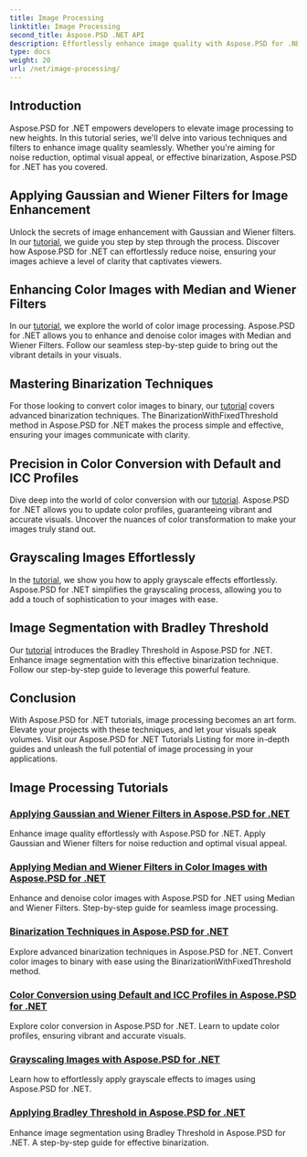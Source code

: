```yaml
---
title: Image Processing
linktitle: Image Processing
second_title: Aspose.PSD .NET API
description: Effortlessly enhance image quality with Aspose.PSD for .NET tutorials. Learn techniques like Gaussian and Wiener filters, color conversion, binarization, and more.
type: docs
weight: 20
url: /net/image-processing/
---
```


## Introduction

Aspose.PSD for .NET empowers developers to elevate image processing to new heights. In this tutorial series, we'll delve into various techniques and filters to enhance image quality seamlessly. Whether you're aiming for noise reduction, optimal visual appeal, or effective binarization, Aspose.PSD for .NET has you covered.

## Applying Gaussian and Wiener Filters for Image Enhancement
Unlock the secrets of image enhancement with Gaussian and Wiener filters. In our [tutorial](./apply-gaussian-wiener-filters/), we guide you step by step through the process. Discover how Aspose.PSD for .NET can effortlessly reduce noise, ensuring your images achieve a level of clarity that captivates viewers.

## Enhancing Color Images with Median and Wiener Filters
In our [tutorial](./apply-median-wiener-filters-color-images/), we explore the world of color image processing. Aspose.PSD for .NET allows you to enhance and denoise color images with Median and Wiener Filters. Follow our seamless step-by-step guide to bring out the vibrant details in your visuals.

## Mastering Binarization Techniques
For those looking to convert color images to binary, our [tutorial](./binarization-techniques/) covers advanced binarization techniques. The BinarizationWithFixedThreshold method in Aspose.PSD for .NET makes the process simple and effective, ensuring your images communicate with clarity.

## Precision in Color Conversion with Default and ICC Profiles
Dive deep into the world of color conversion with our [tutorial](./color-conversion-default-icc-profiles/). Aspose.PSD for .NET allows you to update color profiles, guaranteeing vibrant and accurate visuals. Uncover the nuances of color transformation to make your images truly stand out.

## Grayscaling Images Effortlessly
In the [tutorial](./grayscaling-images/), we show you how to apply grayscale effects effortlessly. Aspose.PSD for .NET simplifies the grayscaling process, allowing you to add a touch of sophistication to your images with ease.

## Image Segmentation with Bradley Threshold
Our [tutorial](./apply-bradley-threshold/) introduces the Bradley Threshold in Aspose.PSD for .NET. Enhance image segmentation with this effective binarization technique. Follow our step-by-step guide to leverage this powerful feature.

## Conclusion
With Aspose.PSD for .NET tutorials, image processing becomes an art form. Elevate your projects with these techniques, and let your visuals speak volumes. Visit our Aspose.PSD for .NET Tutorials Listing for more in-depth guides and unleash the full potential of image processing in your applications.

## Image Processing Tutorials
### [Applying Gaussian and Wiener Filters in Aspose.PSD for .NET](./apply-gaussian-wiener-filters/)
Enhance image quality effortlessly with Aspose.PSD for .NET. Apply Gaussian and Wiener filters for noise reduction and optimal visual appeal.
### [Applying Median and Wiener Filters in Color Images with Aspose.PSD for .NET](./apply-median-wiener-filters-color-images/)
Enhance and denoise color images with Aspose.PSD for .NET using Median and Wiener Filters. Step-by-step guide for seamless image processing.
### [Binarization Techniques in Aspose.PSD for .NET](./binarization-techniques/)
Explore advanced binarization techniques in Aspose.PSD for .NET. Convert color images to binary with ease using the BinarizationWithFixedThreshold method.
### [Color Conversion using Default and ICC Profiles in Aspose.PSD for .NET](./color-conversion-default-icc-profiles/)
Explore color conversion in Aspose.PSD for .NET. Learn to update color profiles, ensuring vibrant and accurate visuals.
### [Grayscaling Images with Aspose.PSD for .NET](./grayscaling-images/)
Learn how to effortlessly apply grayscale effects to images using Aspose.PSD for .NET.
### [Applying Bradley Threshold in Aspose.PSD for .NET](./apply-bradley-threshold/)
Enhance image segmentation using Bradley Threshold in Aspose.PSD for .NET. A step-by-step guide for effective binarization.
